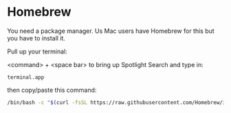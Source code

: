 # Homebrew

You need a package manager. Us Mac users have Homebrew for this but you have to install it. 

Pull up your terminal:

\<command\> + \<space bar\> to bring up Spotlight Search and type in:

```
terminal.app  
```

then copy/paste this command:
  
```bash
/bin/bash -c "$(curl -fsSL https://raw.githubusercontent.com/Homebrew/install/HEAD/install.sh)"
```
